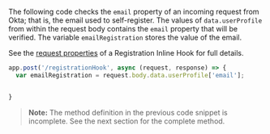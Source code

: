 The following code checks the `email` property of an incoming request from Okta; that is, the email used to self-register. The values of `data.userProfile` from within the request body contains the `email` property that will be verified. The variable `emailRegistration` stores the value of the email.

See the [request properties](/docs/reference/registration-hook/#objects-in-the-request-from-okta) of a Registration Inline Hook for full details.


```javascript
app.post('/registrationHook', async (request, response) => {
  var emailRegistration = request.body.data.userProfile['email'];


}
```

> **Note:** The method definition in the previous code snippet is incomplete. See the next section for the complete method.
